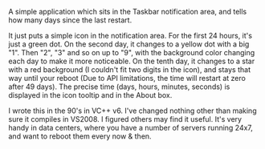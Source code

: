 A simple application which sits in the Taskbar notification area, and tells how many days since the last restart.

It just puts a simple icon in the notification area. 
For the first 24 hours, it's just a green dot. On the second day, it changes to a yellow dot with a big "1". 
Then "2", "3" and so on up to "9", with the background color changing each day to make it more noticeable. 
On the tenth day, it changes to a star with a red background (I couldn't fit two digits in the icon), 
and stays that way until your reboot (Due to API limitations, the time will restart at zero after 49 days). 
The precise time (days, hours, minutes, seconds) is displayed in the icon tooltip and in the About box.

I wrote this in the 90's in VC++ v6. I've changed nothing other than making sure it compiles in VS2008. 
I figured others may find it useful. It's very handy in data centers, where you have a number of servers running 24x7, 
and want to reboot them every now & then.
